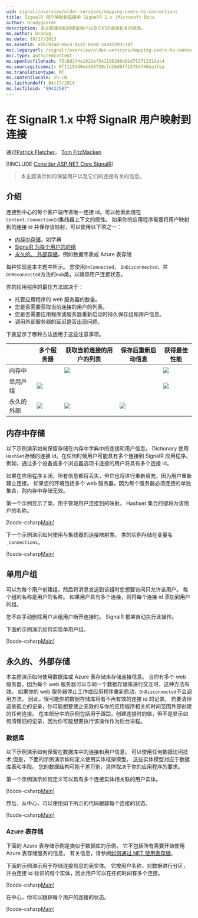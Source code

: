 ```yaml
---
uid: signalr/overview/older-versions/mapping-users-to-connections
title: SignalR 用户映射到连接中 SignalR 1.x |Microsoft Docs
author: bradygaster
description: 本主题演示如何保留用户以及它们的连接有关的信息。
ms.author: bradyg
ms.date: 10/17/2013
ms.assetid: ebbc93a8-e6c4-4122-8e0d-3aa42293c747
msc.legacyurl: /signalr/overview/older-versions/mapping-users-to-connections
msc.type: authoredcontent
ms.openlocfilehash: 75c8d2f4a102bef541195280a01d75271331dec4
ms.sourcegitcommit: 0f1119340e4464720cfd16d0ff15764746ea1fea
ms.translationtype: MT
ms.contentlocale: zh-CN
ms.lasthandoff: 04/17/2019
ms.locfileid: "59422507"
---
```

# <a name="mapping-signalr-users-to-connections-in-signalr-1x"></a>在 SignalR 1.x 中将 SignalR 用户映射到连接

通过[Patrick Fletcher](https://github.com/pfletcher)， [Tom FitzMacken](https://github.com/tfitzmac)

[!INCLUDE [Consider ASP.NET Core SignalR](~/includes/signalr/signalr-version-disambiguation.md)]

> 本主题演示如何保留用户以及它们的连接有关的信息。


## <a name="introduction"></a>介绍

连接到中心的每个客户端传递唯一连接 id。可以检索此值在`Context.ConnectionId`集线器上下文的属性。 如果你的应用程序需要将用户映射到的连接 id 并保存该映射，可以使用以下项之一：

- [内存中存储](#inmemory)，如字典
- [SignalR 为每个用户的的组](#groups)
- [永久的、 外部存储](#database)，例如数据库表或 Azure 表存储

每种实现是本主题中所示。 您使用`OnConnected`， `OnDisconnected`，并`OnReconnected`方法的`Hub`类，以跟踪用户连接状态。

你的应用程序的最佳方法取决于：

- 托管应用程序的 web 服务器的数量。
- 您是否需要获取当前连接的用户的列表。
- 您是否需要应用程序或服务器重新启动时持久保存组和用户信息。
- 调用外部服务器的延迟是否出现问题。

下表显示了哪种方法适用于这些注意事项。

|  | 多个服务器 | 获取当前连接的用户的列表 | 保存后重新启动信息 | 获得最佳性能 |
| --- | --- | --- | --- | --- |
| 内存中 |  | ![](mapping-users-to-connections/_static/image1.png) |  | ![](mapping-users-to-connections/_static/image2.png) |
| 单用户组 | ![](mapping-users-to-connections/_static/image3.png) |  |  | ![](mapping-users-to-connections/_static/image4.png) |
| 永久的外部 | ![](mapping-users-to-connections/_static/image5.png) | ![](mapping-users-to-connections/_static/image6.png) | ![](mapping-users-to-connections/_static/image7.png) |  |

<a id="inmemory"></a>

## <a name="in-memory-storage"></a>内存中存储

以下示例演示如何保留存储在内存中字典中的连接和用户信息。 Dictionary 使用`HashSet`存储的连接 id。在任何时候用户可能具有多个连接到 SignalR 应用程序。 例如，通过多个设备或多个浏览器选项卡连接的用户将具有多个连接 id。

如果在应用程序关闭，所有信息都将丢失，但它也将进行重新填充，因为用户重新建立连接。 如果您的环境包括多个 web 服务器，因为每个服务器必须连接的单独集合，则内存中存储无效。

第一个示例显示了类，用于管理用户连接到的映射。 Hashset 集合的键将为该用户的名称。

[!code-csharp[Main](mapping-users-to-connections/samples/sample1.cs)]

下一个示例演示如何使用与集线器的连接映射类。 类的实例存储在变量名`_connections`。

[!code-csharp[Main](mapping-users-to-connections/samples/sample2.cs)]

<a id="groups"></a>

## <a name="single-user-groups"></a>单用户组

可以为每个用户创建组，然后将消息发送到该组时您想要访问只允许该用户。 每个组的名称是用户的名称。 如果用户具有多个连接，则将每个连接 id 添加到用户的组。

您不应手动删除用户从组用户断开连接时。 SignalR 框架自动执行此操作。

下面的示例演示如何实现单用户组。

[!code-csharp[Main](mapping-users-to-connections/samples/sample3.cs)]

<a id="database"></a>

## <a name="permanent-external-storage"></a>永久的、 外部存储

本主题演示如何使用数据库或 Azure 表存储来存储连接信息。 当你有多个 web 服务器，因为每个 web 服务器可以与同一个数据存储库进行交互时，这种方法有效。 如果你的 web 服务器停止工作或应用程序重新启动，`OnDisconnected`不会调用方法。 因此，很可能你的数据存储库将有不再有效的连接 id 的记录。 若要清理这些孤立的记录，你可能想要使之无效的与你的应用程序相关的时间范围外部创建的任何连接。 在本部分中的示例包括用于跟踪，创建连接时的值，但不是显示如何清理旧的记录，因为你可能想要执行该操作作为后台进程。

### <a name="database"></a>数据库

以下示例演示如何保留在数据库中的连接和用户信息。 可以使用任何数据访问技术;但是，下面的示例演示如何定义使用实体框架模型。 这些实体模型对应于数据库表和字段。 您的数据结构可能千差万别，具体取决于你的应用程序的要求。

第一个示例演示如何定义可以具有多个连接实体相关联的用户实体。

[!code-csharp[Main](mapping-users-to-connections/samples/sample4.cs)]

然后，从中心，可以使用如下所示的代码跟踪每个连接的状态。

[!code-csharp[Main](mapping-users-to-connections/samples/sample5.cs)]

### <a name="azure-table-storage"></a>Azure 表存储

下面的 Azure 表存储示例是类似于数据库的示例。 它不包括所有需要开始使用 Azure 表存储服务的信息。 有关信息，请参阅[如何通过.NET 使用表存储](https://azure.microsoft.com/documentation/articles/storage-dotnet-how-to-use-tables/)。

下面的示例演示用于存储连接信息的表实体。 它按用户名称，对数据进行分区，并由连接 id 标识的每个实体，因此用户可以在任何时间有多个连接。

[!code-csharp[Main](mapping-users-to-connections/samples/sample6.cs)]

在中心，你可以跟踪每个用户的连接的状态。

[!code-csharp[Main](mapping-users-to-connections/samples/sample7.cs)]
